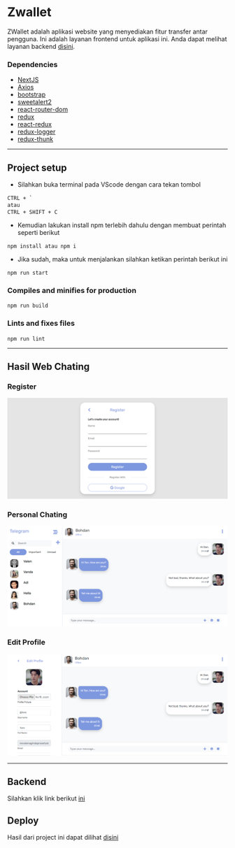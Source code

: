 # Zwallet

ZWallet adalah aplikasi website yang menyediakan fitur transfer antar pengguna. Ini adalah layanan frontend untuk aplikasi ini. Anda dapat melihat layanan backend [disini](https://github.com/nevalenaginda/Backend-Zwallet/tree/week2).


### Dependencies
- [NextJS](https://nextjs.org/)
- [Axios](https://www.npmjs.com/package/axios)
- [bootstrap](https://www.npmjs.com/package/bootstrap)
- [sweetalert2](https://www.npmjs.com/package/sweetalert2)
- [react-router-dom](https://www.npmjs.com/package/react-router-dom)
- [redux](https://www.npmjs.com/package/redux)
- [react-redux](https://www.npmjs.com/package/react-redux)
- [redux-logger](https://www.npmjs.com/package/redux-logger)
- [redux-thunk](https://www.npmjs.com/search?q=redux-thunk)

---

## Project setup

- Silahkan buka terminal pada VScode dengan cara tekan tombol
```
CTRL + ` 
atau
CTRL + SHIFT + C
```

- Kemudian lakukan install npm terlebih dahulu dengan membuat perintah seperti berikut
```
npm install atau npm i
```

- Jika sudah, maka untuk menjalankan silahkan ketikan perintah berikut ini
```
npm run start
```

### Compiles and minifies for production
```
npm run build
```

### Lints and fixes files
```
npm run lint
```
---


## Hasil Web Chating

### Register
![capture1](https://github.com/nevalenaginda/frontend-react-chat/blob/main/Screen%20Shots/screencapture-localhost-3000-register-2021-05-04-10_08_49.png)

### Personal Chating
![Capture3](https://github.com/nevalenaginda/frontend-react-chat/blob/main/Screen%20Shots/screencapture-localhost-3000-chat-2021-05-04-15_54_54.png)

### Edit Profile
![Capture5](https://github.com/nevalenaginda/frontend-react-chat/blob/main/Screen%20Shots/screencapture-localhost-3000-chat-2021-05-04-15_57_04.png)

---

## Backend
Silahkan klik link berikut [ini](https://github.com/nevalenaginda/Backend-Zwallet/tree/week2)

## Deploy
Hasil dari project ini dapat dilihat [disini](https://zwallet-webku-4l5mjoqpw-nevalenaginda.vercel.app/)
